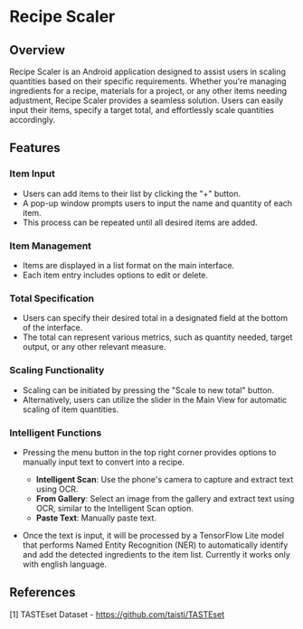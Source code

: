 # Recipe Scaler

## Overview

Recipe Scaler is an Android application designed to assist users in scaling quantities based on their specific requirements. Whether you're managing ingredients for a recipe, materials for a project, or any other items needing adjustment, Recipe Scaler provides a seamless solution. Users can easily input their items, specify a target total, and effortlessly scale quantities accordingly.

## Features

### Item Input

- Users can add items to their list by clicking the "+" button.
- A pop-up window prompts users to input the name and quantity of each item.
- This process can be repeated until all desired items are added.

### Item Management

- Items are displayed in a list format on the main interface.
- Each item entry includes options to edit or delete.

### Total Specification

- Users can specify their desired total in a designated field at the bottom of the interface.
- The total can represent various metrics, such as quantity needed, target output, or any other relevant measure.

### Scaling Functionality

- Scaling can be initiated by pressing the "Scale to new total" button.
- Alternatively, users can utilize the slider in the Main View for automatic scaling of item quantities.

### Intelligent Functions

- Pressing the menu button in the top right corner provides options to manually input text to convert into a recipe.
  - **Intelligent Scan**: Use the phone's camera to capture and extract text using OCR.
  - **From Gallery**: Select an image from the gallery and extract text using OCR, similar to the Intelligent Scan option.
  - **Paste Text**: Manually paste text.

- Once the text is input, it will be processed by a TensorFlow Lite model that performs Named Entity Recognition (NER) to automatically identify and add the detected ingredients to the item list. Currently it works only with english language.


## References
[1] TASTEset Dataset - https://github.com/taisti/TASTEset
